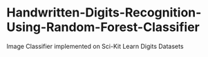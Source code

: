 # Handwritten-Digits-Recognition-Using-Random-Forest-Classifier
Image Classifier implemented on Sci-Kit Learn Digits Datasets
